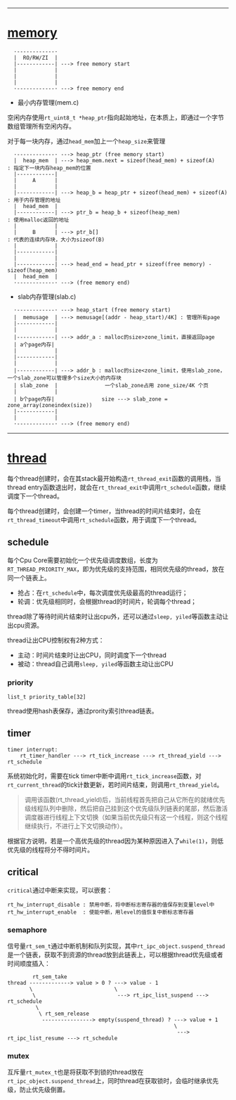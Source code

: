 
---
# [memory](https://www.rt-thread.org/document/site/programming-manual/memory/memory/)

```
  ·------------·
  |  RO/RW/ZI  |
  |------------| ---> free memory start
  |            |
  |            |
  |            |
  ·------------· ---> free memory end
```

- 最小内存管理(mem.c)

空闲内存使用`rt_uint8_t *heap_ptr`指向起始地址，在本质上，即通过一个字节数组管理所有空闲内存。

对于每一块内存，通过`head_mem`加上一个`heap_size`来管理


```
  ·------------· ---> heap_ptr (free memory start)
  |  heap_mem  | ---> heap_mem.next = sizeof(head_mem) + sizeof(A)      : 指定下一块内存heap_mem的位置
  |------------|
  |     A      |
  |            |
  |------------| ---> heap_b = heap_ptr + sizeof(head_mem) + sizeof(A)  : 用于内存管理的地址
  |  head_mem  |
  |------------| ---> ptr_b = heap_b + sizeof(heap_mem)                 : 使用malloc返回的地址
  |            |
  |     B      | ---> ptr_b[]                                           : 代表的连续内存块，大小为sizeof(B)
  |            |
  |------------|
  |            |
  |------------| ---> head_end = head_ptr + sizeof(free memory) - sizeof(heap_mem)
  |  head_mem  |
  ·------------· ---> (free memory end)
```

- slab内存管理(slab.c)

```
  ·------------· ---> heap_start (free memory start)
  |  memusage  | ---> memusage[(addr - heap_start)/4K] : 管理所有page
  |------------|
  |            |
  |------------| ---> addr_a : malloc的size>zone_limit，直接返回page
  | a个page内存|
  |            |
  |------------|
  |            |
  |------------| ---> addr_b : malloc的size<zone_limit，使用slab_zone，一个slab_zone可以管理多个size大小的内存块
  | slab_zone  |               一个slab_zone占用 zone_size/4K 个页
  |            |
  | b个page内存|               size ---> slab_zone = zone_array(zoneindex(size))
  |------------|
  |            |
  ·------------· ---> (free memory end)
```

---
# [thread](https://www.rt-thread.org/document/site/programming-manual/thread/thread/)

每个thread创建时，会在其stack最开始构造`rt_thread_exit`函数的调用栈，当thread entry函数退出时，就会在`rt_thread_exit`中调用`rt_schedule`函数，继续调度下一个thread。

每个thread创建时，会创建一个timer，当thread的时间片结束时，会在`rt_thread_timeout`中调用`rt_schedule`函数，用于调度下一个thread。

## schedule

每个Cpu Core需要初始化一个优先级调度数组，长度为`RT_THREAD_PRIORITY_MAX`，即为优先级的支持范围，相同优先级的thread，放在同一个链表上。

- 抢占：在`rt_schedule`中，每次调度优先级最高的thread运行；
- 轮调：优先级相同时，会根据thread的时间片，轮调每个thread；

thread除了等待时间片结束时让出cpu外，还可以通过`sleep, yiled`等函数主动让出cpu资源。

thread让出CPU控制权有2种方式：

- 主动：时间片结束时让出CPU，同时调度下一个thread
- 被动：thread自己调用`sleep, yiled`等函数主动让出CPU

### priority

```
list_t priority_table[32]
```

thread使用hash表保存，通过prority索引thread链表。

## timer

```
timer interrupt:
    rt_timer_handler ---> rt_tick_increase ---> rt_thread_yield ---> rt_schedule
```

系统初始化时，需要在tick timer中断中调用`rt_tick_increase`函数，对`rt_current_thread`的tick计数更新，若时间片结束，则调用`rt_thread_yield`。

> 调用该函数(rt_thread_yield)后，当前线程首先把自己从它所在的就绪优先级线程队列中删除，然后把自己挂到这个优先级队列链表的尾部，然后激活调度器进行线程上下文切换（如果当前优先级只有这一个线程，则这个线程继续执行，不进行上下文切换动作）。

根据官方说明，若是一个高优先级的thread因为某种原因进入了`while(1)`，则低优先级的线程将分不得时间片。

## critical

`critical`通过中断来实现，可以嵌套：

```
rt_hw_interrupt_disable : 禁用中断，将中断标志寄存器的值保存到变量level中
rt_hw_interrupt_enable  : 使能中断，用level的值恢复中断标志寄存器
```

### semaphore

信号量`rt_sem_t`通过中断机制和队列实现，其中`rt_ipc_object.suspend_thread`是一个链表，获取不到资源的thread放到此链表上，可以根据thread优先级或者时间顺度插入：

```
        rt_sem_take
thread -------------> value > 0 ? ---> value - 1
       \                          \
        \                          ---> rt_ipc_list_suspend ---> rt_schedule
         \
          \ rt_sem_release
           ----------------> empty(suspend_thread) ? ---> value + 1
                                                     \
                                                      ---> rt_ipc_list_resume ---> rt_schedule

```


### mutex

互斥量`rt_mutex_t`也是将获取不到锁的thread放在`rt_ipc_object.suspend_thread`上，同时thread在获取锁时，会临时继承优先级，防止优先级倒置。
